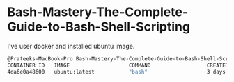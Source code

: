 # Bash-Mastery-The-Complete-Guide-to-Bash-Shell-Scripting

I've user docker and installed ubuntu image.

```sh
@Prateeks-MacBook-Pro Bash-Mastery-The-Complete-Guide-to-Bash-Shell-Scripting % docker ps 
CONTAINER ID   IMAGE                   COMMAND                  CREATED       STATUS        PORTS                                                                                   NAMES
4da6e0a48600   ubuntu:latest           "bash"                   3 days ago    Up 23 hours                                                                                           jolly_mcnulty
```


